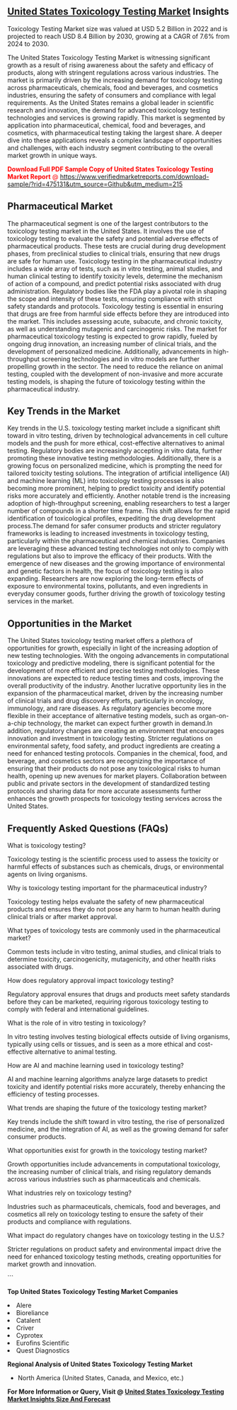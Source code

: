 <h2><a href="https://www.verifiedmarketreports.com/download-sample/?rid=475131&amp;utm_source=Github&amp;utm_medium=215" target="_blank">United States Toxicology Testing Market</a> Insights</h2><p>Toxicology Testing Market size was valued at USD 5.2 Billion in 2022 and is projected to reach USD 8.4 Billion by 2030, growing at a CAGR of 7.6% from 2024 to 2030.</p><p><p>The United States Toxicology Testing Market is witnessing significant growth as a result of rising awareness about the safety and efficacy of products, along with stringent regulations across various industries. The market is primarily driven by the increasing demand for toxicology testing across pharmaceuticals, chemicals, food and beverages, and cosmetics industries, ensuring the safety of consumers and compliance with legal requirements. As the United States remains a global leader in scientific research and innovation, the demand for advanced toxicology testing technologies and services is growing rapidly. This market is segmented by application into pharmaceutical, chemical, food and beverages, and cosmetics, with pharmaceutical testing taking the largest share. A deeper dive into these applications reveals a complex landscape of opportunities and challenges, with each industry segment contributing to the overall market growth in unique ways. <p><span class=""><span style="color: #ff0000;"><strong>Download Full PDF Sample Copy of United States Toxicology Testing Market Report</strong> @ </span><a href="https://www.verifiedmarketreports.com/download-sample/?rid=475131&amp;utm_source=Github&amp;utm_medium=215" target="_blank">https://www.verifiedmarketreports.com/download-sample/?rid=475131&amp;utm_source=Github&amp;utm_medium=215</a></span></p></p><h2>Pharmaceutical Market</h2><p>The pharmaceutical segment is one of the largest contributors to the toxicology testing market in the United States. It involves the use of toxicology testing to evaluate the safety and potential adverse effects of pharmaceutical products. These tests are crucial during drug development phases, from preclinical studies to clinical trials, ensuring that new drugs are safe for human use. Toxicology testing in the pharmaceutical industry includes a wide array of tests, such as in vitro testing, animal studies, and human clinical testing to identify toxicity levels, determine the mechanism of action of a compound, and predict potential risks associated with drug administration. Regulatory bodies like the FDA play a pivotal role in shaping the scope and intensity of these tests, ensuring compliance with strict safety standards and protocols. Toxicology testing is essential in ensuring that drugs are free from harmful side effects before they are introduced into the market. This includes assessing acute, subacute, and chronic toxicity, as well as understanding mutagenic and carcinogenic risks. The market for pharmaceutical toxicology testing is expected to grow rapidly, fueled by ongoing drug innovation, an increasing number of clinical trials, and the development of personalized medicine. Additionally, advancements in high-throughput screening technologies and in vitro models are further propelling growth in the sector. The need to reduce the reliance on animal testing, coupled with the development of non-invasive and more accurate testing models, is shaping the future of toxicology testing within the pharmaceutical industry.<h2>Key Trends in the Market</h2><p>Key trends in the U.S. toxicology testing market include a significant shift toward in vitro testing, driven by technological advancements in cell culture models and the push for more ethical, cost-effective alternatives to animal testing. Regulatory bodies are increasingly accepting in vitro data, further promoting these innovative testing methodologies. Additionally, there is a growing focus on personalized medicine, which is prompting the need for tailored toxicity testing solutions. The integration of artificial intelligence (AI) and machine learning (ML) into toxicology testing processes is also becoming more prominent, helping to predict toxicity and identify potential risks more accurately and efficiently. Another notable trend is the increasing adoption of high-throughput screening, enabling researchers to test a larger number of compounds in a shorter time frame. This shift allows for the rapid identification of toxicological profiles, expediting the drug development process.The demand for safer consumer products and stricter regulatory frameworks is leading to increased investments in toxicology testing, particularly within the pharmaceutical and chemical industries. Companies are leveraging these advanced testing technologies not only to comply with regulations but also to improve the efficacy of their products. With the emergence of new diseases and the growing importance of environmental and genetic factors in health, the focus of toxicology testing is also expanding. Researchers are now exploring the long-term effects of exposure to environmental toxins, pollutants, and even ingredients in everyday consumer goods, further driving the growth of toxicology testing services in the market.<h2>Opportunities in the Market</h2><p>The United States toxicology testing market offers a plethora of opportunities for growth, especially in light of the increasing adoption of new testing technologies. With the ongoing advancements in computational toxicology and predictive modeling, there is significant potential for the development of more efficient and precise testing methodologies. These innovations are expected to reduce testing times and costs, improving the overall productivity of the industry. Another lucrative opportunity lies in the expansion of the pharmaceutical market, driven by the increasing number of clinical trials and drug discovery efforts, particularly in oncology, immunology, and rare diseases. As regulatory agencies become more flexible in their acceptance of alternative testing models, such as organ-on-a-chip technology, the market can expect further growth in demand.In addition, regulatory changes are creating an environment that encourages innovation and investment in toxicology testing. Stricter regulations on environmental safety, food safety, and product ingredients are creating a need for enhanced testing protocols. Companies in the chemical, food, and beverage, and cosmetics sectors are recognizing the importance of ensuring that their products do not pose any toxicological risks to human health, opening up new avenues for market players. Collaboration between public and private sectors in the development of standardized testing protocols and sharing data for more accurate assessments further enhances the growth prospects for toxicology testing services across the United States.<h2>Frequently Asked Questions (FAQs)</h2><p>What is toxicology testing?</p><p>Toxicology testing is the scientific process used to assess the toxicity or harmful effects of substances such as chemicals, drugs, or environmental agents on living organisms.</p><p>Why is toxicology testing important for the pharmaceutical industry?</p><p>Toxicology testing helps evaluate the safety of new pharmaceutical products and ensures they do not pose any harm to human health during clinical trials or after market approval.</p><p>What types of toxicology tests are commonly used in the pharmaceutical market?</p><p>Common tests include in vitro testing, animal studies, and clinical trials to determine toxicity, carcinogenicity, mutagenicity, and other health risks associated with drugs.</p><p>How does regulatory approval impact toxicology testing?</p><p>Regulatory approval ensures that drugs and products meet safety standards before they can be marketed, requiring rigorous toxicology testing to comply with federal and international guidelines.</p><p>What is the role of in vitro testing in toxicology?</p><p>In vitro testing involves testing biological effects outside of living organisms, typically using cells or tissues, and is seen as a more ethical and cost-effective alternative to animal testing.</p><p>How are AI and machine learning used in toxicology testing?</p><p>AI and machine learning algorithms analyze large datasets to predict toxicity and identify potential risks more accurately, thereby enhancing the efficiency of testing processes.</p><p>What trends are shaping the future of the toxicology testing market?</p><p>Key trends include the shift toward in vitro testing, the rise of personalized medicine, and the integration of AI, as well as the growing demand for safer consumer products.</p><p>What opportunities exist for growth in the toxicology testing market?</p><p>Growth opportunities include advancements in computational toxicology, the increasing number of clinical trials, and rising regulatory demands across various industries such as pharmaceuticals and chemicals.</p><p>What industries rely on toxicology testing?</p><p>Industries such as pharmaceuticals, chemicals, food and beverages, and cosmetics all rely on toxicology testing to ensure the safety of their products and compliance with regulations.</p><p>What impact do regulatory changes have on toxicology testing in the U.S.?</p><p>Stricter regulations on product safety and environmental impact drive the need for enhanced toxicology testing methods, creating opportunities for market growth and innovation.</p>```</p><p><strong>Top United States Toxicology Testing Market Companies</strong></p><div data-test-id=""><p><li>Alere</li><li> Bioreliance</li><li> Catalent</li><li> Criver</li><li> Cyprotex</li><li> Eurofins Scientific</li><li> Quest Diagnostics</li></p><div><strong>Regional Analysis of&nbsp;United States Toxicology Testing Market</strong></div><ul><li dir="ltr"><p dir="ltr">North America&nbsp;(United States, Canada, and Mexico, etc.)</p></li></ul><p><strong>For More Information or Query, Visit @&nbsp;</strong><strong><a href="https://www.verifiedmarketreports.com/product/toxicology-testing-market-size-and-forecast/?utm_source=Github&amp;utm_medium=215" target="_blank">United States Toxicology Testing Market Insights Size And Forecast</a></strong></p></div>
